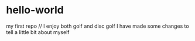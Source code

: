 # hello-world
my first repo
// I enjoy both golf and disc golf
I have made some changes to tell a little bit about myself
